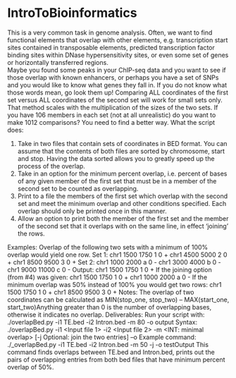 # IntroToBioinformatics
This is a very common task in genome analysis.  Often, we want to find functional elements that overlap with other elements, e.g. transcription start sites contained in transposable  elements,  predicted  transcription  factor  binding  sites  within  DNase hypersensitivity sites, or even some set of genes or horizontally transferred regions.  
Maybe  you  found  some  peaks  in  your  ChIP-seq  data  and  you  want  to  see  if  those overlap with known enhancers, or perhaps you have a set of SNPs and you would like to know what genes they fall in.  If you do not know what those words mean, go look them up!
Comparing ALL coordinates of the first set versus ALL coordinates of the second set will work for small sets only. That method scales with the multiplication of the sizes of the two sets.  If you have 106 members in each set (not at all unrealistic) do you want to make 1012 comparisons?  You need to find a better way.
What the script does:
1. Take  in  two  files  that  contain  sets  of  coordinates  in  BED  format. You  can assume  that  the  contents  of  both  files  are  sorted  by  chromosome,  start  and stop.  Having the data sorted allows you to greatly speed up the process of the overlap.
2. Take in an option for the minimum percent overlap, i.e. percent of bases of any given member of the first set that must be in a member of the second set to be counted as overlapping.
3. Print to a file the members of the first set which overlap with the second set and meet the minimum overlap and other conditions specified.  Each overlap should only be printed once in this manner.
4. Allow an option to print both the member of the first set and the member of the  second  set  that  it  overlaps  with  on  the  same  line,  in  effect  ‘joining’  the rows.

Examples:
Overlap of the following two sets with a minimum of 100% overlap would yield one row.
Set 1:
chr1 1500 1750 1 0 +
chr1 4500 5000 2 0 +
chr1 8500 9500 3 0 +
Set 2:
chr1 1000 2000 a 0 -
chr1 3000 4000 b 0 -
chr1 9000 11000 c 0 -
Output:
chr1 1500 1750 1 0 +
If the joining option (from #4) was given:
chr1 1500 1750 1 0 + chr1 1000 2000 a 0 -
If the minimum overlap was 50% instead of 100% you would get two rows:
chr1 1500 1750 1 0 +
chr1 8500 9500 3 0 +
Notes:
The overlap of two coordinates can be calculated as MIN(stop_one, stop_two) – MAX(start_one, start_two)Anything greater than 0 is the number of overlapping bases, otherwise it indicates no overlap. 
Deliverables:
Run your script with: ./overlapBed.py -i1 TE.bed -i2 Intron.bed -m 80 -o output
Syntax: ./overlapBed.py  -i1  <Input  file  1>  -i2  <Input  file  2>  -m  <INT:  minimal overlap> [-j Optional: join the two entries] –o <Output file>
Example  command:  ./<gtusername>_overlapBed.py  -i1  TE.bed  -i2  Intron.bed  -m  50  -j  -o testOutput
This command finds overlaps between TE.bed and Intron.bed, prints out the pairs of overlapping entries from both bed files that have minimum percent overlap of 50%.
